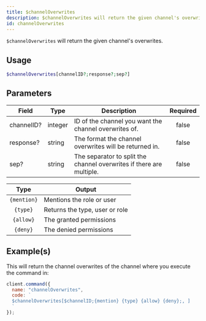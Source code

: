 ```yaml
---
title: $channelOverwrites
description: $channelOverwrites will return the given channel's overwrites.
id: channelOverwrites
---
```


`$channelOverwrites` will return the given channel's overwrites.

## Usage

```php
$channelOverwrites[channelID?;response?;sep?]
```

## Parameters

| Field      | Type    | Description                                                          | Required |
| ---------- | ------- | -------------------------------------------------------------------- | :------: |
| channelID? | integer | ID of the channel you want the channel overwrites of.                |  false   |
| response?  | string  | The format the channel overwrites will be returned in.               |  false   |
| sep?       | string  | The separator to split the channel overwrites if there are multiple. |  false   |

|    Type     | Output                         |
| :---------: | ------------------------------ |
| `{mention}` | Mentions the role or user      |
|  `{type}`   | Returns the type, user or role |
|  `{allow}`  | The granted permissions        |
|  `{deny}`   | The denied permissions         |

## Example(s)

This will return the channel overwrites of the channel where you execute the command in:

```javascript
client.command({
  name: "channelOverwrites",
  code: `
  $channelOverwrites[$channelID;{mention} {type} {allow} {deny};, ]
  `
});
```
